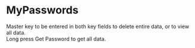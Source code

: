 # MyPasswords  
Master key to be entered in both key fields to delete entire data, or to view all data.  
Long press Get Password to get all data.  
